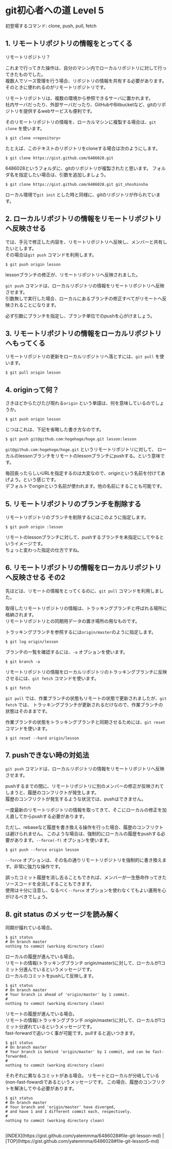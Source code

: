 # git初心者への道 Level 5

初登場するコマンド: clone, push, pull, fetch

## 1. リモートリポジトリの情報をとってくる

リモートリポジトリ？

これまで行ってきた操作は、自分のマシン内でローカルリポジトリに対して行ってきたものでした。    
複数人でソース管理を行う場合、リポジトリの情報を共有する必要があります。そのときに使われるのがリモートリポジトリです。

リモートリポジトリは、複数の環境から参照できるサーバに置かれます。    
社内サーバだったり、外部サーバだったり、GitHubやBitbucketなど、gitのリポジトリを提供するwebサービスも便利です。

そのリモートリポジトリの情報を、ローカルマシンに複製する場合は、```git clone``` を使います。

```
$ git clone <repository>
```

たとえば、このテキストのリポジトリをcloneする場合は次のようにします。

```
$ git clone https://gist.github.com/6486028.git
```

6486028というフォルダに、gitのリポジトリが複製されたと思います。
フォルダ名を指定したい場合は、引数を追加しましょう。

```
$ git clone https://gist.github.com/6486028.git git_shoshinsha
```

ローカル環境で```git init``` とした時と同様に、gitのリポジトリが作られています。


## 2. ローカルリポジトリの情報をリモートリポジトリへ反映させる

では、手元で修正した内容を、リモートリポジトリへ反映し、メンバーと共有したいとします。    
その場合は```git push``` コマンドを利用します。

```
$ git push origin lesson
```

lessonブランチの修正が、リモートリポジトリへ反映されました。

```git push``` コマンドは、ローカルリポジトリの情報をリモートリポジトリへ反映させます。    
引数無しで実行した場合、ローカルにあるブランチの修正すべてがリモートへ反映されることになります。    

必ず引数にブランチを指定し、ブランチ単位でのpushを心がけましょう。


## 3. リモートリポジトリの情報をローカルリポジトリへもってくる

リモートリポジトリの更新をローカルリポジトリへ落とすには、```git pull``` を使います。

```
$ git pull origin lesson
```

## 4. originって何？

さきほどからたびたび現れる```origin``` という単語は、何を意味しているのでしょうか。

```
$ git push origin lesson
```

じつはこれは、下記を省略した書き方なのです。

```
$ git push git@github.com:hogehoge/hoge.git lesson:lesson
```

```git@github.com:hogehoge/hoge.git``` というリモートリポジトリに対して、
ローカルのlessonブランチをリモートのlessonブランチにpushする。という意味です。

毎回長ったらしいURLを指定するのは大変なので、originという名前を付けてあげよう。という感じです。    
デフォルトでoriginという名前が使われます。他の名前にすることも可能です。

## 5. リモートリポジトリのブランチを削除する

リモートリポジトリのブランチを削除するにはこのように指定します。

```
$ git push origin :lesson
```

リモートのlessonブランチに対して、pushするブランチを未指定にしてやるというイメージです。   
ちょっと変わった指定の仕方ですね。


## 6. リモートリポジトリの情報をローカルリポジトリへ反映させる その2

先ほどは、リモートの情報をとってくるのに、```git pull``` コマンドを利用しました。

取得したリモートリポジトリの情報は、トラッキングブランチと呼ばれる場所に格納されます。   
リモートリポジトリとの同期用データの置き場所の用なものです。

トラッキングブランチを参照するには```origin/master```のように指定します。

```
$ git log origin/lesson
```

ブランチの一覧を確認するには、```-a``` オプションを使います。

```
$ git branch -a
```

リモートリポジトリの情報をローカルリポジトリのトラッキングブランチに反映させるには、```git fetch``` コマンドを使います。

```
$ git fetch
```

```git pull``` では、作業ブランチの状態もリモートの状態で更新されましたが、```git fetch``` では、
トラッキングブランチが更新されるだけなので、作業ブランチの状態はそのままです。

作業ブランチの状態をトラッキングブランチと同期させるためには、```git reset``` コマンドを使います。

```
$ git reset --hard origin/lesson
```


## 7. pushできない時の対処法

```git push``` コマンドは、ローカルリポジトリの情報をリモートリポジトリへ反映させます。

pushするまでの間に、リモートリポジトリに別のメンバーの修正が反映されてしまうと、履歴のコンフリクトが発生します。    
履歴のコンフリクトが発生するような状況では、pushはできません。

一度最新のリモートリポジトリの情報を取ってきて、そこにローカルの修正を加え直してからpushする必要があります。

ただし、rebaseなど履歴を書き換える操作を行った場合、履歴のコンフリクトは避けられません。
このような場合は、強制的にローカルの履歴をpushする必要があります。```--force(-f)``` オプションを使います。

```
$ git push --force origin lesson
```

```--force``` オプションは、その名の通りリモートリポジトリを強制的に書き換えます。非常に強力な操作です。    

誤ったコミット履歴を消し去ることもできれば、メンバーが一生懸命作ってきたソースコードを全消しすることもできます。    
使用は十分に注意し、なるべく```--force``` オプションを使わなくてもよい運用を心がけるべきでしょう。


## 8. git status のメッセージを読み解く

同期が撮れている場合。

```
$ git status
# On branch master
nothing to commit (working directory clean)
```

ローカルの履歴が進んでいる場合。    
リモートの情報(トラッキングブランチ origin/master)に対して、ローカルが1コミット分進んでいるというメッセージです。    
ローカルのコミットをpushして反映します。

```
$ git status
# On branch master
# Your branch is ahead of 'origin/master' by 1 commit.
#
nothing to commit (working directory clean)
```

リモートの履歴が進んでいる場合。    
リモートの情報(トラッキングブランチ origin/master)に対して、ローカルが1コミット分遅れているというメッセージです。    
fast-forwardで追いつく事が可能です。pullすると追いつきます。

```
$ git status
# On branch master
# Your branch is behind 'origin/master' by 1 commit, and can be fast-forwarded.
#
nothing to commit (working directory clean)
```

それぞれに異なるコミットがある場合。
リモートとローカルが分岐している(non-fast-foward)であるというメッセージです。
この場合、履歴のコンフリクトを解決してやる必要があります。

```
$ git status
# On branch master
# Your branch and 'origin/master' have diverged,
# and have 1 and 1 different commit each, respectively.
#
nothing to commit (working directory clean)
```

<br>
[INDEX](https://gist.github.com/yatemmma/6486028#file-git-lesson-md) | [TOP](https://gist.github.com/yatemmma/6486028#file-git-lesson5-md)